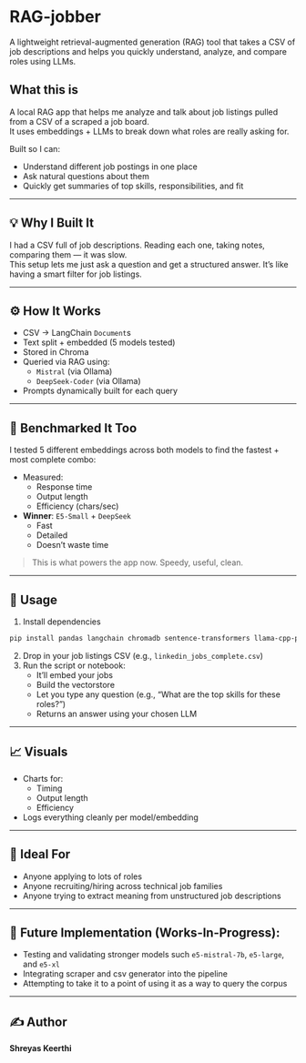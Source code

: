 # RAG-jobber
A lightweight retrieval-augmented generation (RAG) tool that takes a CSV of job descriptions and helps you quickly understand, analyze, and compare roles using LLMs.


## What this is  
A local RAG app that helps me analyze and talk about job listings pulled from a CSV of a scraped a job board.  
It uses embeddings + LLMs to break down what roles are really asking for.

Built so I can:
- Understand different job postings in one place
- Ask natural questions about them
- Quickly get summaries of top skills, responsibilities, and fit

---

## 💡 Why I Built It  
I had a CSV full of job descriptions. Reading each one, taking notes, comparing them — it was slow.  
This setup lets me just ask a question and get a structured answer. It’s like having a smart filter for job listings.

---

## ⚙️ How It Works

- CSV → LangChain `Document`s
- Text split + embedded (5 models tested)
- Stored in Chroma
- Queried via RAG using:
  - `Mistral` (via Ollama)
  - `DeepSeek-Coder` (via Ollama)
- Prompts dynamically built for each query

---

## 🧪 Benchmarked It Too

I tested 5 different embeddings across both models to find the fastest + most complete combo:

- Measured:
  - Response time
  - Output length
  - Efficiency (chars/sec)
- **Winner**: `E5-Small` + `DeepSeek`
  - Fast
  - Detailed
  - Doesn’t waste time

> This is what powers the app now. Speedy, useful, clean.

---

## 🚀 Usage
1. Install dependencies  
```bash
pip install pandas langchain chromadb sentence-transformers llama-cpp-python matplotlib seaborn
```
2. Drop in your job listings CSV (e.g., `linkedin_jobs_complete.csv`)
3. Run the script or notebook:
   - It’ll embed your jobs
   - Build the vectorstore
   - Let you type any question (e.g., “What are the top skills for these roles?”)
   - Returns an answer using your chosen LLM

---

## 📈 Visuals

- Charts for:
  - Timing  
  - Output length  
  - Efficiency  
- Logs everything cleanly per model/embedding

---

## 🧠 Ideal For

- Anyone applying to lots of roles  
- Anyone recruiting/hiring across technical job families  
- Anyone trying to extract meaning from unstructured job descriptions  

---
## 🚀 Future Implementation (Works-In-Progress):

- Testing and validating stronger models such `e5-mistral-7b`,  `e5-large`, and `e5-xl`
- Integrating scraper and csv generator into the pipeline
- Attempting to take it to a point of using it as a way to query the corpus

---


## ✍️ Author  
**Shreyas Keerthi**  
